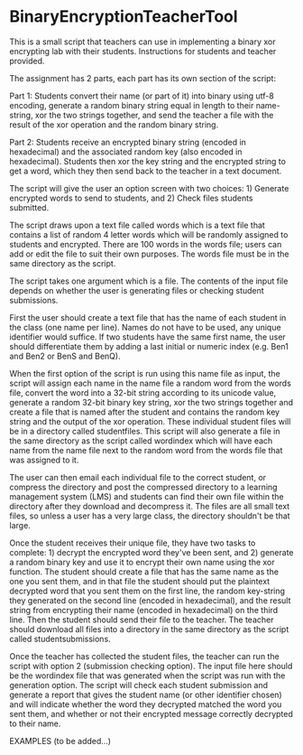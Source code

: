 # BinaryEncryptionTeacherTool
This is a small script that teachers can use in implementing a binary xor encrypting lab with their students. Instructions for students and teacher provided.

The assignment has 2 parts, each part has its own section of the script:

Part 1: Students convert their name (or part of it) into binary using utf-8 encoding, generate a random binary string equal in length to their name-string, xor the two strings together, and send the teacher a file with the result of the xor operation and the random binary string.

Part 2: Students receive an encrypted binary string (encoded in hexadecimal) and the associated random key (also encoded in hexadecimal). Students then xor the key string and the encrypted string to get a word, which they then send back to the teacher in a text document.

The script will give the user an option screen with two choices: 1) Generate encrypted words to send to students, and 2) Check files students submitted.

The script draws upon a text file called words which is a text file that contains a list of random 4 letter words which will be randomly assigned to students and encrypted. There are 100 words in the words file; users can add or edit the file to suit their own purposes. The words file must be in the same directory as the script.

The script takes one argument which is a file. The contents of the input file depends on whether the user is generating files or checking student submissions.

First the user should create a text file that has the name of each student in the class (one name per line). Names do not have to be used, any unique identifier would suffice. If two students have the same first name, the user should differentiate them by adding a last initial or numeric index (e.g. Ben1 and Ben2 or BenS and BenQ).

When the first option of the script is run using this name file as input, the script will assign each name in the name file a random word from the words file, convert the word into a 32-bit string according to its unicode value, generate a random 32-bit binary key string, xor the two strings together and create a file that is named after the student and contains the random key string and the output of the xor operation. These individual student files will be in a directory called studentfiles. This script will also generate a file in the same directory as the script called wordindex which will have each name from the name file next to the random word from the words file that was assigned to it.

The user can then email each individual file to the correct student, or compress the directory and post the compressed directory to a learning management system (LMS) and students can find their own file within the directory after they download and decompress it. The files are all small text files, so unless a user has a very large class, the directory shouldn't be that large.

Once the student receives their unique file, they have two tasks to complete: 1) decrypt the encrypted word they've been sent, and 2) generate a random binary key and use it to encrypt their own name using the xor function. The student should create a file that has the same name as the one you sent them, and in that file the student should put the plaintext decrypted word that you sent them on the first line, the random key-string they generated on the second line (encoded in hexadecimal), and the result string from encrypting their name (encoded in hexadecimal) on the third line. Then the student should send their file to the teacher. The teacher should download all files into a directory in the same directory as the script called studentsubmissions.

Once the teacher has collected the student files, the teacher can run the script with option 2 (submission checking option). The input file here should be the wordindex file that was generated when the script was run with the generation option. The script will check each student submission and generate a report that gives the student name (or other identifier chosen) and will indicate whether the word they decrypted matched the word you sent them, and whether or not their encrypted message correctly decrypted to their name.

EXAMPLES (to be added...)
